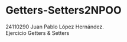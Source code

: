 # Getters-Setters2NPOO
24110290 Juan Pablo López Hernández.              
Ejercicio Getters &amp; Setters
